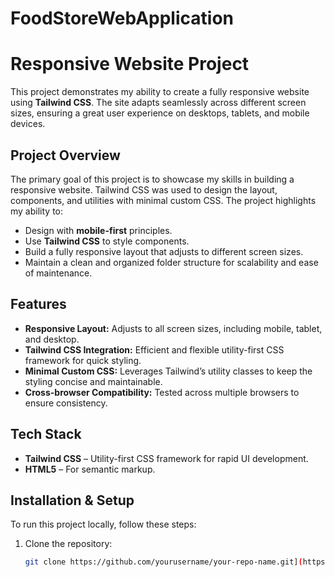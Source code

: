 # FoodStoreWebApplication

# Responsive Website Project

This project demonstrates my ability to create a fully responsive website using **Tailwind CSS**. The site adapts seamlessly across different screen sizes, ensuring a great user experience on desktops, tablets, and mobile devices.

## Project Overview

The primary goal of this project is to showcase my skills in building a responsive website. Tailwind CSS was used to design the layout, components, and utilities with minimal custom CSS. The project highlights my ability to:

- Design with **mobile-first** principles.
- Use **Tailwind CSS** to style components.
- Build a fully responsive layout that adjusts to different screen sizes.
- Maintain a clean and organized folder structure for scalability and ease of maintenance.

## Features

- **Responsive Layout:** Adjusts to all screen sizes, including mobile, tablet, and desktop.
- **Tailwind CSS Integration:** Efficient and flexible utility-first CSS framework for quick styling.
- **Minimal Custom CSS:** Leverages Tailwind’s utility classes to keep the styling concise and maintainable.
- **Cross-browser Compatibility:** Tested across multiple browsers to ensure consistency.
  
## Tech Stack

- **Tailwind CSS** – Utility-first CSS framework for rapid UI development.
- **HTML5** – For semantic markup.
  
## Installation & Setup

To run this project locally, follow these steps:

1. Clone the repository:
   ```bash
   git clone https://github.com/yourusername/your-repo-name.git](https://github.com/SubashiniSountharrajan/FoodStoreWebApplication.git

